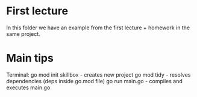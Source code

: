 # First lecture
In this folder we have an example from the first lecture + homework in the same project.

# Main tips
Terminal:
go mod init skillbox - creates new project
go mod tidy - resolves dependencies (deps inside go.mod file)
go run main.go - compiles and executes main.go 
